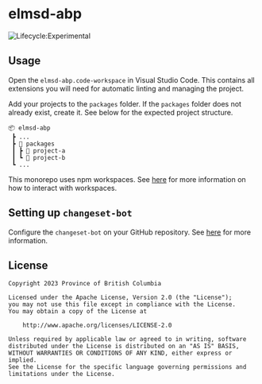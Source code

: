 # elmsd-abp

![Lifecycle:Experimental](https://img.shields.io/badge/Lifecycle-Experimental-339999)

## Usage

Open the `elmsd-abp.code-workspace` in Visual Studio Code.  This contains all extensions you will need for automatic linting and managing the project.

Add your projects to the `packages` folder.  If the `packages` folder does not already exist, create it.  See below for the expected project structure.

```
📦 elmsd-abp
 ┣ ...
 ┣ 📂 packages
 ┃ ┣ 📂 project-a
 ┃ ┗ 📂 project-b
 ┗ ...
```
This monorepo uses npm workspaces.  See [here](https://docs.npmjs.com/cli/v7/using-npm/workspaces) for more information on how to interact with workspaces.

## Setting up `changeset-bot`
Configure the `changeset-bot` on your GitHub repository.  See [here](https://github.com/apps/changeset-bot) for more information.
## License

```
Copyright 2023 Province of British Columbia

Licensed under the Apache License, Version 2.0 (the "License");
you may not use this file except in compliance with the License.
You may obtain a copy of the License at

    http://www.apache.org/licenses/LICENSE-2.0

Unless required by applicable law or agreed to in writing, software
distributed under the License is distributed on an "AS IS" BASIS,
WITHOUT WARRANTIES OR CONDITIONS OF ANY KIND, either express or implied.
See the License for the specific language governing permissions and
limitations under the License.
```
